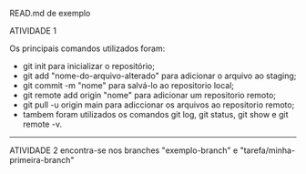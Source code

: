 READ.md de exemplo

ATIVIDADE 1

Os principais comandos utilizados foram:
- git init para inicializar o repositório;
- git add "nome-do-arquivo-alterado" para adicionar o arquivo ao staging;
- git commit -m "nome" para salvá-lo ao repositorio local;
- git remote add origin "nome" para adicionar um repositorio remoto;
- git pull -u origin main para adiccionar os arquivos ao repositorio remoto;
- tambem foram utilizados os comandos git log, git status, git show e git remote -v.
-------------------------------------------------------------------------------------

ATIVIDADE 2 encontra-se nos branches "exemplo-branch" e "tarefa/minha-primeira-branch"
